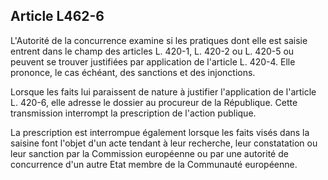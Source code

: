 Article L462-6
----
L'Autorité de la concurrence examine si les pratiques dont elle est saisie
entrent dans le champ des articles L. 420-1, L. 420-2 ou L. 420-5 ou peuvent se
trouver justifiées par application de l'article L. 420-4. Elle prononce, le cas
échéant, des sanctions et des injonctions.

Lorsque les faits lui paraissent de nature à justifier l'application de
l'article L. 420-6, elle adresse le dossier au procureur de la République. Cette
transmission interrompt la prescription de l'action publique.

La prescription est interrompue également lorsque les faits visés dans la
saisine font l'objet d'un acte tendant à leur recherche, leur constatation ou
leur sanction par la Commission européenne ou par une autorité de concurrence
d'un autre Etat membre de la Communauté européenne.

